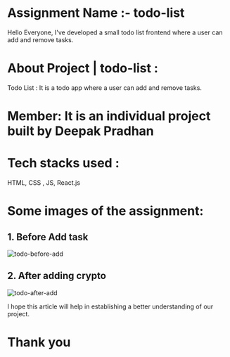 

# Assignment Name :- todo-list


Hello Everyone, I've developed  a small todo list frontend where a user can add and remove tasks.


# About Project | todo-list :

Todo List : It is a todo app where a user can add and remove tasks.


# Member: It is an individual project built by Deepak Pradhan
 

# Tech stacks used :

HTML, CSS , JS, React.js



# Some images of the assignment:

## 1. Before Add task
![todo-before-add](https://github.com/deepakpradhan624/todo-react-app/assets/107460051/b4c8789e-d493-4e1f-9bda-ea2266838daa)





## 2. After adding crypto
![todo-after-add](https://github.com/deepakpradhan624/todo-react-app/assets/107460051/d80d0d3a-7c9c-40ba-9cb0-30b6f3dde250)


I hope this article will help in establishing a better understanding of our project.

# Thank you


